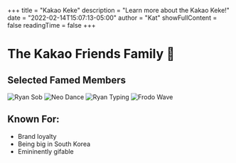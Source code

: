 +++
title = "Kakao Keke"
description = "Learn more about the Kakao Keke!"
date = "2022-02-14T15:07:13-05:00"
author = "Kat"
showFullContent = false
readingTime = false
+++

# The Kakao Friends Family 🍫

## Selected Famed  Members
![Ryan Sob](https://emoji.slack-edge.com/T03M7E63A/ryan-cry-kakao/0ca2ce373a530ecd.gif)
![Neo Dance](https://emoji.slack-edge.com/T03M7E63A/neo-dance-kakao/bab072489b1ec934.gif)
![Ryan Typing](https://emoji.slack-edge.com/T03M7E63A/ryan-typing-kakao/64b76aaf9ad458c5.gif)
![Frodo Wave](https://emoji.slack-edge.com/T03M7E63A/frodo-wave-kakao/e4959bbdc244281c.gif)

## Known For:

  - Brand loyalty
  - Being big in South Korea
  - Emininently gifable
